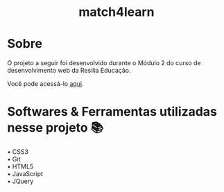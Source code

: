 <h1 align="center">match4learn</h1>

# Sobre

O projeto a seguir foi desenvolvido durante o Módulo 2 do curso de desenvolvimento web da Resilia Educação.

Você pode acessá-lo [aqui](https://systemilc.github.io/match4learn/).

# Softwares & Ferramentas utilizadas nesse projeto 📚

• CSS3 <br>
• Git <br>
• HTML5 <br>
• JavaScript <br>
• JQuery <br>